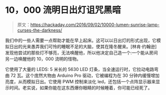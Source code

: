 # 10，000 流明日出灯诅咒黑暗

> 原文：<https://hackaday.com/2016/09/02/10000-lumen-sunrise-lamp-curses-the-darkness/>

我们中的一些人需要一点帮助才能在早上起床。这可以以日出灯的形式出现，它模拟日出的光来愚弄我们可怜的睡眠不足的大脑，使其在隆冬醒来。[林肯·约翰逊]发现他尝试的那些灯不够亮，无法唤醒他，所以他决定自己造一个:一个能从房间另一边唤醒他的 10，000 流明的怪物。

它使用了大量的 LEDS: 5 米长的 5630 LED 灯条，当全速运行时，它拉动电路弯曲 72 瓦。这个庞然大物由 Arduino Pro 驱动，它被编程为在 30 分钟内缓慢增加亮度，从而模拟日出。它使用 PWM 控制来淡化 led，还包括一个点阵显示器来显示时间。老实说，如果你能在这东西爆你眼睛的时候睡着，你可能已经死了。